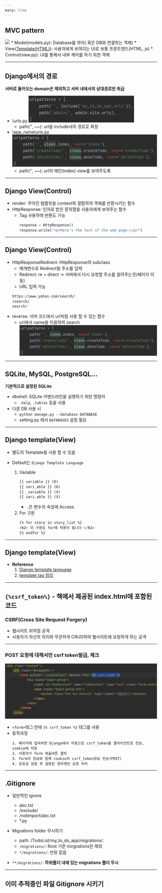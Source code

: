 ```yaml
---
marp: true
---
```


## MVC pattern

![](/Chapter2/imgs/mvc_pattern.png)
    * Model(models.py): Database를 의미( 혹은 DB와 연결하는 객체)
    * View([Template(HTML)](/Chapter2/ToDoList/my_to_do_app/templates/)): 사용자에게 보여지는 UI로 보통 프론트엔드(HTML, js)
    * Control(view.py): UI를 통해서 내부 제어를 하기 위한 객체

---
## Django에서의 경로

**서버로 들어오는 domain은 제외하고 서버 내에서의 상대경로만 취급**

* \urls.py
    ![](/JSS/Chapter2/imgs/root_urls_py.png)
    * path('', ~~): url을 include내의 경로로 확장
* \app_name\urls.py
    ![](/JSS/Chapter2/imgs/app_urls_py.png)
    * path('', ~~): url의 메인(index) view를 보여주도록
    
---

## Django View(Control)

* render: 주어진 템플릿을 context와 결합하여 객체를 반환시키는 함수
* HttpResponse: 인자로 받은 문자열을 사용자에게 보여주는 함수
    * Tag 사용하여 반환도 가능
        ```python
        response = HttpResponse()
        response.write("<p>Here's the text of the web page.</p>")
        ```

---

## Django View(Control)
* HttpResponseRedirect: HttpResponse의 subclass
    * 매개변수로 Redirect될 주소를 입력
    * Redirect: re + direct -> 서버에서 다시 요청할 주소를 알려주는것(페이지 이동)
    * URL 입력 가능
    ```html
    https://www.yahoo.com/search/
    /search/
    search/
    ```
* reverse: 서버 코드에서 url처럼 사용 할 수 있는 함수
    * url에서 name을 이용하여 search
    ![](/JSS/Chapter2/imgs/app_urls_py.png)

---

## SQLite, MySQL, PostgreSQL...
**기본적으로 설정된 SQLite**
* dbshell: SQLite 커맨드라인을 실행하기 위한 명령어
    * `.help`, `.tables` 등을 사용
* 다른 DB 사용 시
    * `python manage.py --database DATABASE`
    * setting.py 에서 `DATABASES` 설정 필요

---

## Django template(View)

* 별도의 Template을 사용 할 수 있음
* Default는 `Django Template Language`

    1. Variable
        ```html
        {{ variable }} (O)
        {{ vari_able }} (O)
        {{ _variable }} (X)
        {{ vari.able }} (X)
        ```
        * `.`은 변수의 속성에 Access
    2. For 구문
        ```html
        {% for story in story_list %}
        <h2> 이 구문도 for에 적용이 됩니다 </h2>
        {% endfor %}
        ```
    
---

## Django template(View)
* **Reference**
    1. [Django template language](https://docs.djangoproject.com/en/4.0/ref/templates/language/)
    2. [template tag 정리](https://goodmorningcody.wordpress.com/tag/django/)

---
## ```{%csrf_token%}``` - 책에서 제공된 index.html에 포함된 코드
### CSRF(Cross Site Request Forgery)
* 웹사이트 취약점 공격
* 사용자가 자신의 의지와 무관하게 CRUD하여 웹사이트에 요청하게 하는 공격  

---

### POST 요청에 대해서만 csrf token발급, 체크
![](/JSS/Chapter2/imgs/html_post_csrf_token.png)
* `<form>`태그 안에 `{% csrf_token %}` 태그를 사용
* 동작과정
    ```
    1. 페이지에 접속하면 Django에서 자동으로 csrf_token을 클라이언트로 전송, cookie에 저장
    2. 사용자가 form 제출버튼 클릭
    3. form의 정보와 함께 cookie의 csrf_token정보 전송(POST)
    4. 유효성 검증 후 검증된 경우에만 요청 처리
    ```
---

## .Gitignore
* 일반적인 ignore
    * abc.txt
    * /exclude/
    * /notimport/abc.txt
    * *.py

* Migrations folder 무시하기
    * path: /TodoList/my_to_do_app/migrations/*.*
    * `/migrations/`: Root 기준 mirgrations만 제외
    * `*/migrations/`: 반응 없음

* `**/migrations/`: **하위폴더 내에 있는 migrations 폴더 무시**

---

## 이미 추적중인 파일 Gitignore 시키기
